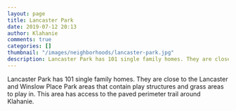 ```yaml
---
layout: page
title: Lancaster Park
date: 2019-07-12 20:13
author: Klahanie
comments: true
categories: []
thumbnail: "/images/neighborhoods/lancaster-park.jpg"
description: Lancaster Park has 101 single family homes. They are close to the Lancaster and Winslow Place Park areas that contain play structures and grass areas to play in. This area has access to the paved perimeter trail around Klahanie.
---
```

Lancaster Park has 101 single family homes. They are close to the Lancaster and Winslow Place Park areas that contain play structures and grass areas to play in. This area has access to the paved perimeter trail around Klahanie.

<object type="image/svg+xml" data="{{site.url}}/images/neighborhoods/lancaster-park.svg" class="img-fluid"/>
